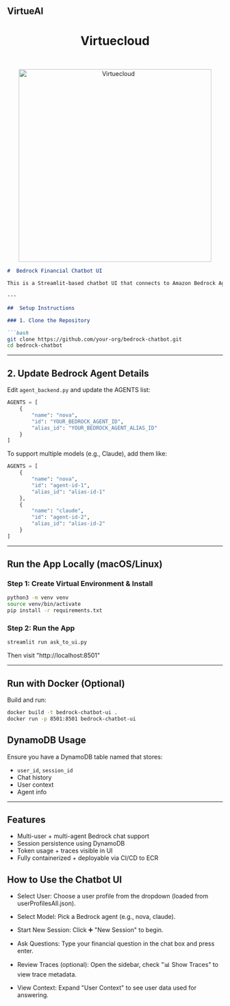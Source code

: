 ## VirtueAI

<h1 align="center"> Virtuecloud </h1> <br>
<p align="center">
  <a href="https://virtuecloud.io/">
    <img alt="Virtuecloud" title="Virtuecloud" src="https://virtuecloud.io/assets/images/logo.png" width="450">
  </a>
</p>

````markdown
#  Bedrock Financial Chatbot UI

This is a Streamlit-based chatbot UI that connects to Amazon Bedrock Agents to answer personalized financial planning questions using user profile context.

---

##  Setup Instructions

### 1. Clone the Repository

```bash
git clone https://github.com/your-org/bedrock-chatbot.git
cd bedrock-chatbot
````

---

##  2. Update Bedrock Agent Details

Edit `agent_backend.py` and update the AGENTS list:

```python
AGENTS = [
    {
        "name": "nova",
        "id": "YOUR_BEDROCK_AGENT_ID",
        "alias_id": "YOUR_BEDROCK_AGENT_ALIAS_ID"
    }
]
```

To support multiple models (e.g., Claude), add them like:

```python
AGENTS = [
    {
        "name": "nova",
        "id": "agent-id-1",
        "alias_id": "alias-id-1"
    },
    {
        "name": "claude",
        "id": "agent-id-2",
        "alias_id": "alias-id-2"
    }
]
```

---

##  Run the App Locally (macOS/Linux)

### Step 1: Create Virtual Environment & Install

```bash
python3 -m venv venv
source venv/bin/activate
pip install -r requirements.txt
```

### Step 2: Run the App

```bash
streamlit run ask_to_ui.py
```

Then visit "http://localhost:8501"

---

## Run with Docker (Optional)

Build and run:

```bash
docker build -t bedrock-chatbot-ui .
docker run -p 8501:8501 bedrock-chatbot-ui
```

## DynamoDB Usage

Ensure you have a DynamoDB table named that stores:

* `user_id`, `session_id`
* Chat history
* User context
* Agent info

---

## Features

* Multi-user + multi-agent Bedrock chat support
* Session persistence using DynamoDB
* Token usage + traces visible in UI
* Fully containerized + deployable via CI/CD to ECR

## How to Use the Chatbot UI

* Select User: Choose a user profile from the dropdown (loaded from userProfilesAll.json).

* Select Model: Pick a Bedrock agent (e.g., nova, claude).

* Start New Session: Click ➕ "New Session" to begin.

* Ask Questions: Type your financial question in the chat box and press enter.

* Review Traces (optional): Open the sidebar, check "📊 Show Traces" to view trace metadata.

* View Context: Expand "User Context" to see user data used for answering.
